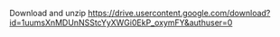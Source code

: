 Download and unzip https://drive.usercontent.google.com/download?id=1uumsXnMDUnNSStcYyXWGi0EkP_oxymFY&authuser=0

